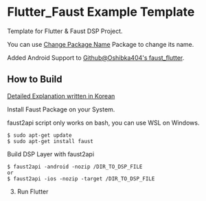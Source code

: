 # Flutter_Faust Example Template

Template for Flutter & Faust DSP Project.

You can use [Change Package Name](https://pub.dev/packages/change_app_package_name) Package to change its name.

Added Android Support to [Github@Oshibka404's faust_flutter](https://github.com/oshibka404/faust_flutter).

## How to Build

[Detailed Explanation written in Korean](https://potatosalad775.tistory.com/7)

Install Faust Package on your System.

faust2api script only works on bash, you can use WSL on Windows.

```
$ sudo apt-get update
$ sudo apt-get install faust
```

Build DSP Layer with faust2api

```
$ faust2api -android -nozip /DIR_TO_DSP_FILE
or
$ faust2api -ios -nozip -target /DIR_TO_DSP_FILE
```

3. Run Flutter
